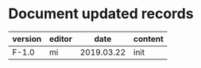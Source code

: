 # Document updated records

| version | editor | date | content |
| --- | --- | --- | --- |
| F-1.0 | mi | 2019.03.22 | init |
